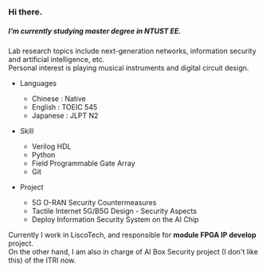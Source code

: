 ### Hi there.

##### I’m currently studying master degree in NTUST EE.
Lab research topics include next-generation networks, information security and artificial intelligence, etc. <br>
Personal interest is playing musical instruments and digital circuit design.
  
- Languages
  - Chinese : Native
  - English : TOEIC 545
  - Japanese : JLPT N2
  
- Skill
  - Verilog HDL
  - Python
  - Field Programmable Gate Array
  - Git

- Project
  - 5G O-RAN Security Countermeasures
  - Tactile Internet 5G/B5G Design - Security Aspects
  - Deploy Information Security System on the AI Chip 
 
Currently I work in LiscoTech, and responsible for **module FPGA IP develop** project. <br>
On the other hand, I am also in charge of AI Box Security project (I don't like this) of the ITRI now.

